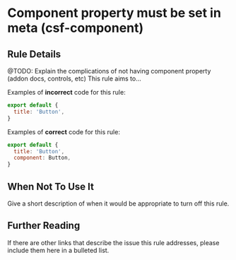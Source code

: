 # Component property must be set in meta (csf-component)

<!-- RULE-CATEGORIES:START -->
<!-- RULE-LIST:END -->

## Rule Details

@TODO: Explain the complications of not having component property (addon docs, controls, etc)
This rule aims to...

Examples of **incorrect** code for this rule:

```js
export default {
  title: 'Button',
}
```

Examples of **correct** code for this rule:

```js
export default {
  title: 'Button',
  component: Button,
}
```

## When Not To Use It

Give a short description of when it would be appropriate to turn off this rule.

## Further Reading

If there are other links that describe the issue this rule addresses, please include them here in a bulleted list.
